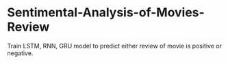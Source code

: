 # Sentimental-Analysis-of-Movies-Review
Train LSTM, RNN, GRU model to predict either review of movie is positive or negative.
